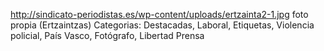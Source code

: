 http://sindicato-periodistas.es/wp-content/uploads/ertzainta2-1.jpg
foto propia (Ertzaintzas)
Categorias: Destacadas, Laboral, 
Etiquetas, Violencia policial, País Vasco, Fotógrafo, Libertad Prensa
